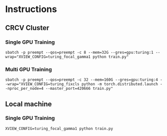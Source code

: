 
# Instructions
## CRCV Cluster
### Single GPU Training

```sbatch -p preempt --qos=preempt -c 8 --mem=32G --gres=gpu:turing:1 --wrap="XVIEW_CONFIG=turing_focal_gamma1 python train.py"```


### Multi GPU Training
```sbatch -p preempt --qos=preempt -c 32 --mem=160G --gres=gpu:turing:4 --wrap="XVIEW_CONFIG=turing_fixcls python -m torch.distributed.launch --nproc_per_node=4 --master_port=420666 train.py"```


## Local machine
### Single GPU Training
```XVIEW_CONFIG=turing_focal_gamma1 python train.py```

